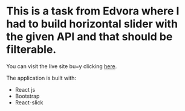 # This is a task from Edvora where I had to build horizontal slider with the given API and that should be filterable. 

You can visit the live site bu=y clicking [here](https://edvora-tasks.herokuapp.com/).

The application is built with:
<ul>
  <li>React js </li>
  <li>Bootstrap</li>
  <li>React-slick</li>
 </ul>
